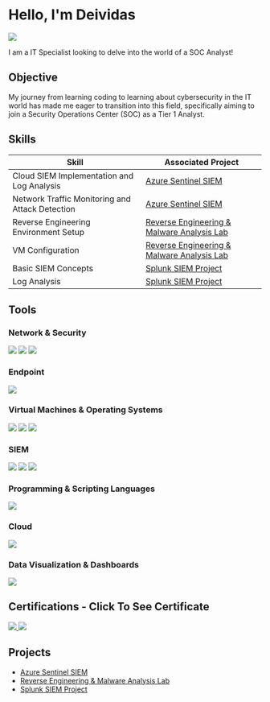 
# Hello, I'm Deividas
<a href="https://www.linkedin.com/in/deividasterechovas">
    <img src="https://img.shields.io/badge/-LinkedIn-0072b1?&style=for-the-badge&logo=linkedin&logoColor=white" />
</a>



I am a IT Specialist looking to delve into the world of a SOC Analyst!

## Objective

My journey from learning coding to learning about cybersecurity in the IT world has made me eager to transition into this field, specifically aiming to join a Security Operations Center (SOC) as a Tier 1 Analyst.

## Skills

| Skill                                         | Associated Project         |
|-----------------------------------------------|----------------------------|
| Cloud SIEM Implementation and Log Analysis          | <a href="https://github.com/DeividasTerechovas/Azure-Sentinel-SIEM">Azure Sentinel SIEM</a>|
| Network Traffic Monitoring and Attack Detection | <a href="https://github.com/DeividasTerechovas/Azure-Sentinel-SIEM">Azure Sentinel SIEM</a>|
|Reverse Engineering Environment Setup        | <a href="https://github.com/DeividasTerechovas/Windows-Malware-Analysis-Lab"> Reverse Engineering & Malware Analysis Lab</a> |
| VM Configuration      | <a href="https://github.com/DeividasTerechovas/Windows-Malware-Analysis-Lab"> Reverse Engineering & Malware Analysis Lab</a> |
| Basic SIEM Concepts                  | <a href="https://github.com/DeividasTerechovas/Splunk-SIEM-Project"> Splunk SIEM Project</a> |
| Log Analysis  | <a href="https://github.com/DeividasTerechovas/Splunk-SIEM-Project"> Splunk SIEM Project</a> |

## Tools

### Network & Security
<div>
    <img src="https://img.shields.io/badge/-Wireshark-1679A7?&style=for-the-badge&logo=Wireshark&logoColor=white" />
    <img src="https://img.shields.io/badge/-Firewall-FF0000?&style=for-the-badge&logo=security&logoColor=white" /> 
    <img src="https://img.shields.io/badge/-GeoIP-6A2D6B?&style=for-the-badge&logo=geo&logoColor=white" /> 
</div>

### Endpoint
<div>
    <img src="https://img.shields.io/badge/-Microsoft_Defender_for_Endpoint-00A4EF?&style=for-the-badge&logo=Microsoft&logoColor=white" />
</div>

### Virtual Machines & Operating Systems
<div>
    <img src="https://img.shields.io/badge/-Flare--VM-FF4500?&style=for-the-badge&logo=flask&logoColor=white" />
    <img src="https://img.shields.io/badge/-VirtualBox/VMware-FFA500?&style=for-the-badge&logo=virtualbox&logoColor=white" />
    <img src="https://img.shields.io/badge/-Windows_10-0078D6?&style=for-the-badge&logo=windows&logoColor=white" />
</div>

### SIEM
<div>
    <img src="https://img.shields.io/badge/-Microsoft_Sentinel-0078D4?&style=for-the-badge&logo=Microsoft&logoColor=white" />
    <img src="https://img.shields.io/badge/-Splunk-000000?&style=for-the-badge&logo=Splunk&logoColor=white" />
    <img src="https://img.shields.io/badge/-Elastic-005571?&style=for-the-badge&logo=Elastic&logoColor=white" />
</div>

### Programming & Scripting Languages
<div>
    <div> <img src="https://img.shields.io/badge/-SPL-000000?&style=for-the-badge&logo=Splunk&logoColor=white" /> </div>
</div>

### Cloud
<div>
  <img src="https://img.shields.io/badge/-Azure%20Sentinel-0078D4?&style=for-the-badge&logo=microsoftazure&logoColor=white" />
</div>

### Data Visualization & Dashboards
<div>
    <div> <img src="https://img.shields.io/badge/-Splunk_Dashboard-000000?&style=for-the-badge&logo=Splunk&logoColor=white" /> </div>
</div>

## Certifications - Click To See Certificate

<div>
  <a href="https://app.letsdefend.io/certificate/show/be04a9be-f595-4e23-abb4-5cf9ac8df046">
    <img src="https://img.shields.io/badge/-LetsDefend_SOC_Analyst_Learning_Path-000000?&style=for-the-badge&logo=LetsDefend&logoColor=white" />
  </a>
  <a href="https://app.letsdefend.io/certificate/show/f6c2454d-01e7-4ab4-9eb5-8ed46f177bae">
    <img src="https://img.shields.io/badge/-LetsDefend_Malware_Analysis_Skill_Path-000000?&style=for-the-badge&logo=LetsDefend&logoColor=white" />
  </a>
</div>


</div>

## Projects
- <a href="https://github.com/DeividasTerechovas/Azure-Sentinel-SIEM">Azure Sentinel SIEM</a>
- <a href="https://github.com/DeividasTerechovas/Windows-Malware-Analysis-Lab"> Reverse Engineering & Malware Analysis Lab</a>
- <a href="https://github.com/DeividasTerechovas/Splunk-SIEM-Project"> Splunk SIEM Project</a>
